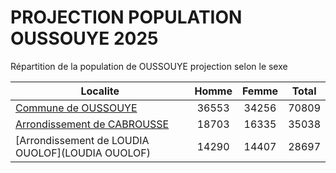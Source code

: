 # PROJECTION POPULATION OUSSOUYE 2025
	
Répartition de la population de OUSSOUYE projection selon le sexe
	
| Localite  | Homme | Femme | Total |
| --------- |:-----:|:-----:|:-----:|
| [Commune de OUSSOUYE](OUSSOUYE) | 36553 | 34256 | 70809 |
| [Arrondissement de CABROUSSE](CABROUSSE) | 18703 | 16335 | 35038 |
| [Arrondissement de LOUDIA OUOLOF](LOUDIA OUOLOF) | 14290 | 14407 | 28697 |
